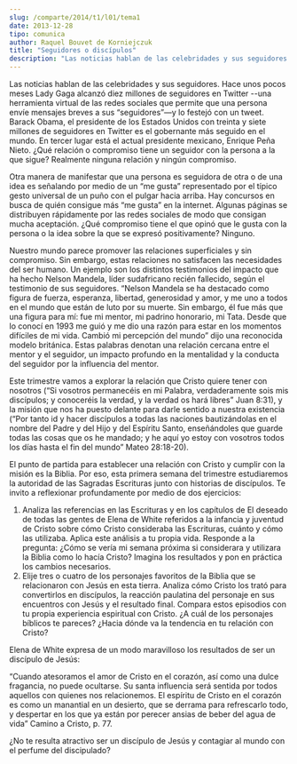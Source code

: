 ```yaml
---
slug: /comparte/2014/t1/l01/tema1
date: 2013-12-28
tipo: comunica
author: Raquel Bouvet de Korniejczuk
title: "Seguidores o discípulos"
description: "Las noticias hablan de las celebridades y sus seguidores. Hace unos pocos meses  Lady Gaga alcanzó diez millones de seguidores en Twitter --una herramienta  virtual de las redes sociales que permite que una persona envíe mensajes breves  a sus “seguidores”—y lo festejó con un ..."
---
```


Las noticias hablan de las celebridades y sus seguidores. Hace unos pocos meses Lady Gaga alcanzó diez millones de seguidores en Twitter --una herramienta virtual de las redes sociales que permite que una persona envíe mensajes breves a sus “seguidores”—y lo festejó con un tweet. Barack Obama, el presidente de los Estados Unidos con treinta y siete millones de seguidores en Twitter es el gobernante más seguido en el mundo. En tercer lugar está el actual presidente mexicano, Enrique Peña Nieto. ¿Qué relación o compromiso tiene un seguidor con la persona a la que sigue? Realmente ninguna relación y ningún compromiso.

Otra manera de manifestar que una persona es seguidora de otra o de una idea es señalando por medio de un “me gusta” representado por el típico gesto universal de un puño con el pulgar hacia arriba. Hay concursos en busca de quién consigue más “me gusta” en la internet. Algunas páginas se distribuyen rápidamente por las redes sociales de modo que consigan mucha aceptación. ¿Qué compromiso tiene el que opinó que le gusta con la persona o la idea sobre la que se expresó positivamente? Ninguno.

Nuestro mundo parece promover las relaciones superficiales y sin compromiso. Sin embargo, estas relaciones no satisfacen las necesidades del ser humano. Un ejemplo son los distintos testimonios del impacto que ha hecho Nelson Mandela, líder sudafricano recién fallecido, según el testimonio de sus seguidores. “Nelson Mandela se ha destacado como figura de fuerza, esperanza, libertad, generosidad y amor, y me uno a todos en el mundo que están de luto por su muerte. Sin embargo, él fue más que una figura para mí: fue mi mentor, mi padrino honorario, mi Tata. Desde que lo conocí en 1993 me guió y me dio una razón para estar en los momentos difíciles de mi vida. Cambió mi percepción del mundo” dijo una reconocida modelo británica. Estas palabras denotan una relación cercana entre el mentor y el seguidor, un impacto profundo en la mentalidad y la conducta del seguidor por la influencia del mentor.

Este trimestre vamos a explorar la relación que Cristo quiere tener con nosotros (“Si vosotros permanecéis en mi Palabra, verdaderamente sois mis discípulos; y conoceréis la verdad, y la verdad os hará libres” Juan 8:31), y la misión que nos ha puesto delante para darle sentido a nuestra existencia (“Por tanto id y hacer discípulos a todas las naciones bautizándolas en el nombre del Padre y del Hijo y del Espíritu Santo, enseñándoles que guarde todas las cosas que os he mandado; y he aquí yo estoy con vosotros todos los días hasta el fin del mundo” Mateo 28:18-20).

El punto de partida para establecer una relación con Cristo y cumplir con la misión es la Biblia. Por eso, esta primera semana del trimestre estudiaremos la autoridad de las Sagradas Escrituras junto con historias de discípulos. Te invito a reflexionar profundamente por medio de dos ejercicios:

1.  Analiza las referencias en las Escrituras y en los capítulos de El deseado de todas las gentes de Elena de White referidos a la infancia y juventud de Cristo sobre cómo Cristo consideraba las Escrituras, cuánto y cómo las utilizaba. Aplica este análisis a tu propia vida. Responde a la pregunta: ¿Cómo se vería mi semana próxima si considerara y utilizara la Biblia como lo hacía Cristo? Imagina los resultados y pon en práctica los cambios necesarios.
2.  Elije tres o cuatro de los personajes favoritos de la Biblia que se relacionaron con Jesús en esta tierra. Analiza cómo Cristo los trató para convertirlos en discípulos, la reacción paulatina del personaje en sus encuentros con Jesús y el resultado final. Compara estos episodios con tu propia experiencia espiritual con Cristo. ¿A cuál de los personajes bíblicos te pareces? ¿Hacia dónde va la tendencia en tu relación con Cristo?

Elena de White expresa de un modo maravilloso los resultados de ser un discípulo de Jesús:

“Cuando atesoramos el amor de Cristo en el corazón, así como una dulce fragancia, no puede ocultarse. Su santa influencia será sentida por todos aquellos con quienes nos relacionemos. El espíritu de Cristo en el corazón es como un manantial en un desierto, que se derrama para refrescarlo todo, y despertar en los que ya están por perecer ansias de beber del agua de vida” Camino a Cristo, p. 77.

¿No te resulta atractivo ser un discípulo de Jesús y contagiar al mundo con el perfume del discipulado?
